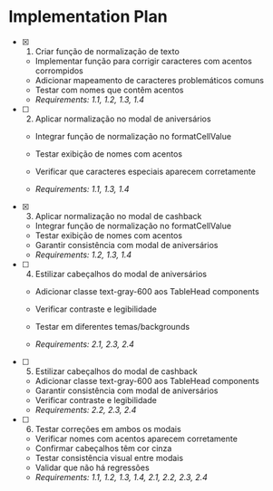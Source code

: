 # Implementation Plan

- [x] 1. Criar função de normalização de texto


  - Implementar função para corrigir caracteres com acentos corrompidos
  - Adicionar mapeamento de caracteres problemáticos comuns
  - Testar com nomes que contêm acentos
  - _Requirements: 1.1, 1.2, 1.3, 1.4_



- [ ] 2. Aplicar normalização no modal de aniversários
  - Integrar função de normalização no formatCellValue
  - Testar exibição de nomes com acentos


  - Verificar que caracteres especiais aparecem corretamente
  - _Requirements: 1.1, 1.3, 1.4_

- [x] 3. Aplicar normalização no modal de cashback


  - Integrar função de normalização no formatCellValue
  - Testar exibição de nomes com acentos
  - Garantir consistência com modal de aniversários
  - _Requirements: 1.2, 1.3, 1.4_



- [ ] 4. Estilizar cabeçalhos do modal de aniversários
  - Adicionar classe text-gray-600 aos TableHead components
  - Verificar contraste e legibilidade



  - Testar em diferentes temas/backgrounds
  - _Requirements: 2.1, 2.3, 2.4_

- [ ] 5. Estilizar cabeçalhos do modal de cashback
  - Adicionar classe text-gray-600 aos TableHead components
  - Garantir consistência com modal de aniversários
  - Verificar contraste e legibilidade
  - _Requirements: 2.2, 2.3, 2.4_

- [ ] 6. Testar correções em ambos os modais
  - Verificar nomes com acentos aparecem corretamente
  - Confirmar cabeçalhos têm cor cinza
  - Testar consistência visual entre modais
  - Validar que não há regressões
  - _Requirements: 1.1, 1.2, 1.3, 1.4, 2.1, 2.2, 2.3, 2.4_